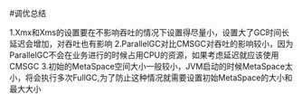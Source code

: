 #调优总结

1.Xmx和Xms的设置要在不影响吞吐的情况下设置得尽量小，设置大了GC时间长延迟会增加，对吞吐也有影响
2.ParallelGC对比CMSGC对吞吐的影响较小，因为ParallelGC不会在业务进行的时候占用CPU的资源，如果考虑延迟就应该使用CMSGC
3.初始的MetaSpace空间大小一般较小，JVM启动的时候MetaSpace太小，将会执行多次FullGC,为了防止这种情况就需要设置初始MetaSpace的大小和最大大小

